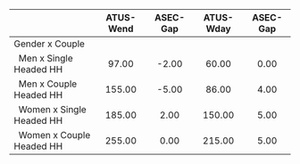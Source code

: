 
|                      |    ATUS-Wend |     ASEC-Gap |    ATUS-Wday |     ASEC-Gap |
| -------------------- | :----------: | :----------: | :----------: | :----------: |
| Gender x Couple      |              |              |              |              |
| &nbsp;&nbsp;Men x Single Headed HH |        97.00 |        -2.00 |        60.00 |         0.00 |
| &nbsp;&nbsp;Men x Couple Headed HH |       155.00 |        -5.00 |        86.00 |         4.00 |
| &nbsp;&nbsp;Women x Single Headed HH |       185.00 |         2.00 |       150.00 |         5.00 |
| &nbsp;&nbsp;Women x Couple Headed HH |       255.00 |         0.00 |       215.00 |         5.00 |

